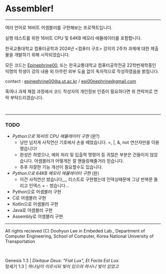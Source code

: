 <h1>Assembler!</h1>

------------------------------

여러 언어로 16비트 어셈블러를 구현해보는 프로젝트입니다. 

실행 테스트를 위한 16비트 CPU 및 64KB 메모리 에뮬레이터를 포함합니다.

한국교통대학교 컴퓨터공학과 2024년 <컴퓨터 구조> 강의의 2주차 과제에 대한 제출물을 개발하기 위해 시작되었습니다. 

모든 코드는 <a  href="https://github.com/Epinephrine00">Epinephrine00</a>, 또는 한국교통대학교 컴퓨터공학전공 22학번재학중인 익명의 학생이 강의 내용 외 아무런 외부 도움 없이 독자적으로 작성하였음을 밝힙니다. 

contact : epinephrine00@a.ut.ac.kr / epi00nephrine@gmail.com

혹여나 과제 채점 과정에서 코드 작성자의 개인정보 인증이 필요하다면 위 연락처로 연락 부탁드리겠습니다. 

<br/>

--------------------------------

<h3>TODO</h3>

 - _Python으로 16비트 CPU 에뮬레이터 구현_ (완?)
    - 낭만 넘치게 사칙연산 기호에서 손을 떼었습니다. =, |, &, not 연산자만을 이용했습니다!
    - 완성은 하였으나, 예외 처리 및 입출력 명령어 등 귀찮은 부분은 건들이지 않았습니다. 어셈블러가 어떻게든 잘 핸들링해줄거라 믿습니다. 
    - 추후 자잘한 기능 개선이 필요할수도 있습니다. 
 - _Python으로 64KB 메모리 에뮬레이터 구현_ (완)
    - 이건 사칙연산 썼습니다,,,, 리스트로 구현했는데 인덱싱때문에 그냥 반복문 돌리고 인덱스 + - 썼습니다... 
 - Python으로 어셈블러 구현
 - C로 어셈블러 구현
 - Kotlin으로 어셈블러 구현
 - Java로 어셈블러 구현
 - Assembly로 어셈블러 구현

----------------------------------

All rights recieved (C) Doohyun Lee in Embeded Lab., Department of Computer Engineering, School of Computer, Korea National University of Transportation

<br/>

Genesis 1:3  |  _Dixitque Deus: "Fiat Lux", Et Facta Est Lux._  
창세기 1:3  |  _하나님이 이르시되 빛이 있으라 하시니 빛이 있었고_